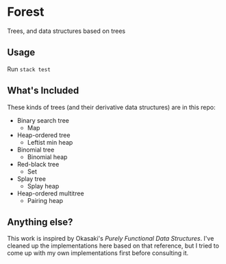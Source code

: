 # Forest 

Trees, and data structures based on trees

## Usage

Run `stack test`

## What's Included

These kinds of trees (and their derivative data structures) are in this repo:

- Binary search tree
  - Map
- Heap-ordered tree
  - Leftist min heap
- Binomial tree
  - Binomial heap
- Red-black tree
  - Set
- Splay tree
  - Splay heap
- Heap-ordered multitree
  - Pairing heap

## Anything else?

This work is inspired by Okasaki's _Purely Functional Data Structures_. I've cleaned up the implementations here based on that reference, but I tried to come up with my own implementations first before consulting it.
